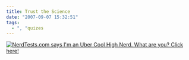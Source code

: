 ```yaml
---
title: Trust the Science
date: "2007-09-07 15:32:51"
tags:
  - ", "quizes
---
```

<a href="http://www.nerdtests.com/nt2ref.html">
<img src="http://www.nerdtests.com/images/badge/nt2/a7076812119dffe9.png" alt="NerdTests.com says I'm an Uber Cool High Nerd.  What are you?  Click here!"  />
</a>


